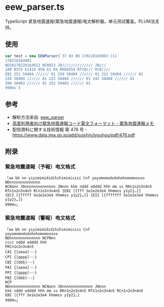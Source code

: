 # eew_parser.ts
TypeScript 紧急地震速报(緊急地震速報)电文解析器。单元测试覆盖。PLUM法支持。

## 使用
```typescript
var test = new EEWParser(`37 03 00 170228165003 C11
170228164901
ND20170228164912 NCN913 JD////////////// JN///
289 N375 E1414 050 61 04 RK66554 RT10/// RC0////
EBI 251 S0404 ////// 01 250 S0404 ////// 01 221 S0404 ////// 01
220 S0404 ////// 01 222 S0404 ////// 01 242 S0404 ////// 01
300 S0403 ////// 01 252 S0403 ////// 01
9999=`)
```

## 参考
* 解析方法来自: [eew_parser](https://github.com/mmasaki/eew_parser)
* [高度利用者向け緊急地震速報コード電文フォーマット - 緊急地震速報メモ](http://eew.mizar.jp/excodeformat)
* 配信資料に関する技術情報 第 476 号 - https://www.data.jma.go.jp/add/suishin/jyouhou/pdf/476.pdf


## 附录

### 緊急地震速報（予報）电文格式

```
「aa bb nn yiyimimididihihimimisisi Cnf yoyomomododohohomomososo NDnnnnnnnnnnnnnn
NCNann JDnnnnnnnnnnnnnn JNnnn kkk nddd edddd hhh mm ss RKn1n2n3n4n5
RTn1n2n3n4n5 RCn1n2n3n4n5 {EBI [{fff Se1e2e3e4 hhmmss y1y2}…]}
{ECI [{fffff Se1e2e3e4 hhmmss y1y2}…]} {EII [{fffffff Se1e2e3e4 hhmmss y1y2}…]}
9999=」
```

### 緊急地震速報（警報）电文格式

```
「aa bb nn yiyimimididihihimimisisi Cnf
yoyomomododohohomomososo
NDnnnnnnnnnnnnnn NCPNnn
cccc nddd edddd hhh
PRCn1n2n3n4n5
CAI {[aaaa]･･･}
CPI {[pppp]･･･}
CBI {[bbb]･･･}
PAI {[aaaa]･･･}
PPI {[pppp]･･･}
PBI {[bbb]･･･}
NCP
NDnnnnnnnnnnnnnn NCNann JDnnnnnnnnnnnnnn JNnnn
kkk nddd edddd hhh mm ss RKn1n2n3n4n5 RTn1n2n3n4n5 RCn1n2n3n4n5
EBI [{fff Se1e2e3e4 hhmmss y1y2}…]
9999=」
```
